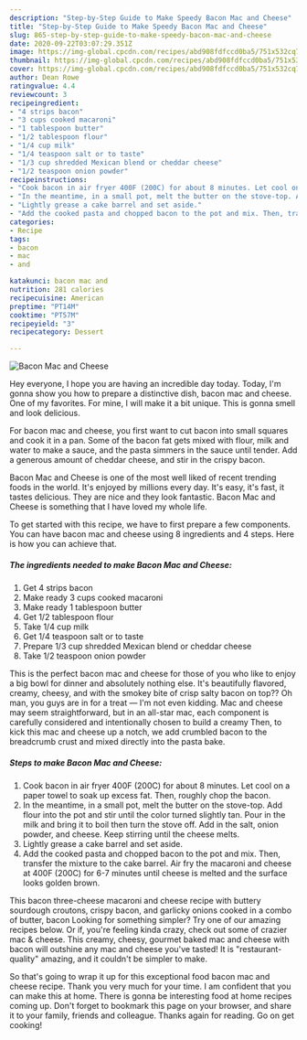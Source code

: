 ```yaml
---
description: "Step-by-Step Guide to Make Speedy Bacon Mac and Cheese"
title: "Step-by-Step Guide to Make Speedy Bacon Mac and Cheese"
slug: 865-step-by-step-guide-to-make-speedy-bacon-mac-and-cheese
date: 2020-09-22T03:07:29.351Z
image: https://img-global.cpcdn.com/recipes/abd908fdfccd0ba5/751x532cq70/bacon-mac-and-cheese-recipe-main-photo.jpg
thumbnail: https://img-global.cpcdn.com/recipes/abd908fdfccd0ba5/751x532cq70/bacon-mac-and-cheese-recipe-main-photo.jpg
cover: https://img-global.cpcdn.com/recipes/abd908fdfccd0ba5/751x532cq70/bacon-mac-and-cheese-recipe-main-photo.jpg
author: Dean Rowe
ratingvalue: 4.4
reviewcount: 3
recipeingredient:
- "4 strips bacon"
- "3 cups cooked macaroni"
- "1 tablespoon butter"
- "1/2 tablespoon flour"
- "1/4 cup milk"
- "1/4 teaspoon salt or to taste"
- "1/3 cup shredded Mexican blend or cheddar cheese"
- "1/2 teaspoon onion powder"
recipeinstructions:
- "Cook bacon in air fryer 400F (200C) for about 8 minutes. Let cool on a paper towel to soak up excess fat. Then, roughly chop the bacon."
- "In the meantime, in a small pot, melt the butter on the stove-top. Add flour into the pot and stir until the color turned slightly tan. Pour in the milk and bring it to boil then turn the stove off. Add in the salt, onion powder, and cheese. Keep stirring until the cheese melts."
- "Lightly grease a cake barrel and set aside."
- "Add the cooked pasta and chopped bacon to the pot and mix. Then, transfer the mixture to the cake barrel. Air fry the macaroni and cheese at 400F (200C) for 6-7 minutes until cheese is melted and the surface looks golden brown."
categories:
- Recipe
tags:
- bacon
- mac
- and

katakunci: bacon mac and 
nutrition: 281 calories
recipecuisine: American
preptime: "PT14M"
cooktime: "PT57M"
recipeyield: "3"
recipecategory: Dessert

---
```



![Bacon Mac and Cheese](https://img-global.cpcdn.com/recipes/abd908fdfccd0ba5/751x532cq70/bacon-mac-and-cheese-recipe-main-photo.jpg)

Hey everyone, I hope you are having an incredible day today. Today, I'm gonna show you how to prepare a distinctive dish, bacon mac and cheese. One of my favorites. For mine, I will make it a bit unique. This is gonna smell and look delicious.

For bacon mac and cheese, you first want to cut bacon into small squares and cook it in a pan. Some of the bacon fat gets mixed with flour, milk and water to make a sauce, and the pasta simmers in the sauce until tender. Add a generous amount of cheddar cheese, and stir in the crispy bacon.

Bacon Mac and Cheese is one of the most well liked of recent trending foods in the world. It's enjoyed by millions every day. It's easy, it's fast, it tastes delicious. They are nice and they look fantastic. Bacon Mac and Cheese is something that I have loved my whole life.


To get started with this recipe, we have to first prepare a few components. You can have bacon mac and cheese using 8 ingredients and 4 steps. Here is how you can achieve that.

<!--inarticleads1-->

##### The ingredients needed to make Bacon Mac and Cheese:

1. Get 4 strips bacon
1. Make ready 3 cups cooked macaroni
1. Make ready 1 tablespoon butter
1. Get 1/2 tablespoon flour
1. Take 1/4 cup milk
1. Get 1/4 teaspoon salt or to taste
1. Prepare 1/3 cup shredded Mexican blend or cheddar cheese
1. Take 1/2 teaspoon onion powder


This is the perfect bacon mac and cheese for those of you who like to enjoy a big bowl for dinner and absolutely nothing else. It&#39;s beautifully flavored, creamy, cheesy, and with the smokey bite of crisp salty bacon on top?? Oh man, you guys are in for a treat — I&#39;m not even kidding. Mac and cheese may seem straightforward, but in an all-star mac, each component is carefully considered and intentionally chosen to build a creamy Then, to kick this mac and cheese up a notch, we add crumbled bacon to the breadcrumb crust and mixed directly into the pasta bake. 

<!--inarticleads2-->

##### Steps to make Bacon Mac and Cheese:

1. Cook bacon in air fryer 400F (200C) for about 8 minutes. Let cool on a paper towel to soak up excess fat. Then, roughly chop the bacon.
1. In the meantime, in a small pot, melt the butter on the stove-top. Add flour into the pot and stir until the color turned slightly tan. Pour in the milk and bring it to boil then turn the stove off. Add in the salt, onion powder, and cheese. Keep stirring until the cheese melts.
1. Lightly grease a cake barrel and set aside.
1. Add the cooked pasta and chopped bacon to the pot and mix. Then, transfer the mixture to the cake barrel. Air fry the macaroni and cheese at 400F (200C) for 6-7 minutes until cheese is melted and the surface looks golden brown.


This bacon three-cheese macaroni and cheese recipe with buttery sourdough croutons, crispy bacon, and garlicky onions cooked in a combo of butter, bacon Looking for something simpler? Try one of our amazing recipes below. Or if, you&#39;re feeling kinda crazy, check out some of crazier mac &amp; cheese. This creamy, cheesy, gourmet baked mac and cheese with bacon will outshine any mac and cheese you&#39;ve tasted! It is &#34;restaurant-quality&#34; amazing, and it couldn&#39;t be simpler to make. 

So that's going to wrap it up for this exceptional food bacon mac and cheese recipe. Thank you very much for your time. I am confident that you can make this at home. There is gonna be interesting food at home recipes coming up. Don't forget to bookmark this page on your browser, and share it to your family, friends and colleague. Thanks again for reading. Go on get cooking!
